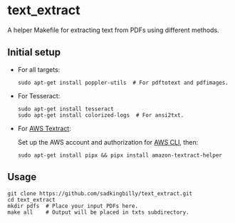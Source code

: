 # text_extract

A helper Makefile for extracting text from PDFs using different methods.

## Initial setup

* For all targets:

  ```
  sudo apt-get install poppler-utils  # For pdftotext and pdfimages.
  ```

* For Tesseract:

  ```
  sudo apt-get install tesseract
  sudo apt-get install colorized-logs  # For ansi2txt.
  ```

* For [AWS Textract](https://aws.amazon.com/textract/):

  Set up the AWS account and authorization for [AWS CLI](https://aws.amazon.com/cli/),
  then:

  ```
  sudo apt-get install pipx && pipx install amazon-textract-helper
  ```

## Usage

```
git clone https://github.com/sadkingbilly/text_extract.git
cd text_extract
mkdir pdfs  # Place your input PDFs here.
make all    # Output will be placed in txts subdirectory.
```
